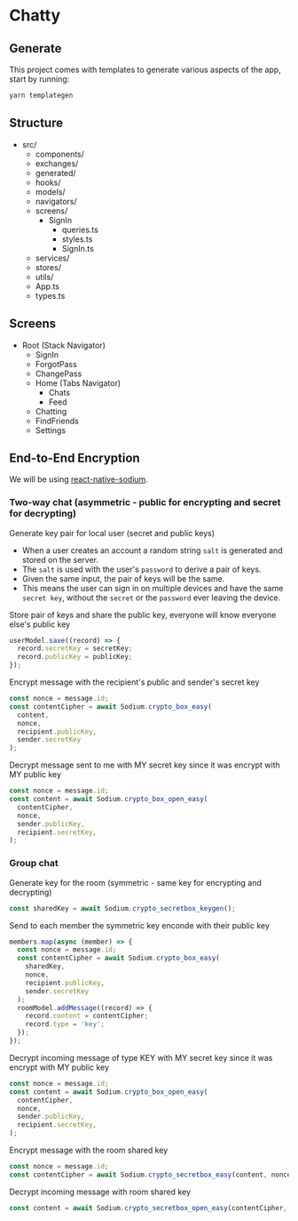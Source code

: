 # Chatty

## Generate

This project comes with templates to generate various aspects of the app, start by running:
```bash
yarn templategen
```

## Structure

- src/
  - components/
  - exchanges/
  - generated/
  - hooks/
  - models/
  - navigators/
  - screens/
    - SignIn
      - queries.ts
      - styles.ts
      - SignIn.ts
  - services/
  - stores/
  - utils/
  - App.ts
  - types.ts

## Screens

- Root (Stack Navigator)
  - SignIn
  - ForgotPass
  - ChangePass
  - Home (Tabs Navigator)
    - Chats
    - Feed
  - Chatting
  - FindFriends
  - Settings

## End-to-End Encryption
We will be using [react-native-sodium](https://github.com/lyubo/react-native-sodium).

### Two-way chat (asymmetric - public for encrypting and secret for decrypting)

Generate key pair for local user (secret and public keys)
- When a user creates an account a random string `salt` is generated and stored on the server.
- The `salt` is used with the user's `password` to derive a pair of keys.
- Given the same input, the pair of keys will be the same.
- This means the user can sign in on multiple devices and have the same `secret key`, without the `secret` or the `password` ever leaving the device.

Store pair of keys and share the public key, everyone will know everyone else's public key
```javascript
userModel.save((record) => {
  record.secretKey = secretKey;
  record.publicKey = publicKey;
});
```

Encrypt message with the recipient's public and sender's secret key
```javascript
const nonce = message.id;
const contentCipher = await Sodium.crypto_box_easy(
  content,
  nonce,
  recipient.publicKey,
  sender.secretKey
);
```

Decrypt message sent to me with MY secret key since it was encrypt with MY public key
```javascript
const nonce = message.id;
const content = await Sodium.crypto_box_open_easy(
  contentCipher,
  nonce,
  sender.publicKey,
  recipient.secretKey,
);
```

### Group chat

Generate key for the room (symmetric - same key for encrypting and decrypting)
```javascript
const sharedKey = await Sodium.crypto_secretbox_keygen();
```

Send to each member the symmetric key enconde with their public key
```javascript
members.map(async (member) => {
  const nonce = message.id;
  const contentCipher = await Sodium.crypto_box_easy(
    sharedKey,
    nonce,
    recipient.publicKey,
    sender.secretKey
  );
  roomModel.addMessage((record) => {
    record.content = contentCipher;
    record.type = 'key';
  });
});
```

Decrypt incoming message of type KEY with MY secret key since it was encrypt with MY public key
```javascript
const nonce = message.id;
const content = await Sodium.crypto_box_open_easy(
  contentCipher,
  nonce,
  sender.publicKey,
  recipient.secretKey,
);
```

Encrypt message with the room shared key
```javascript
const nonce = message.id;
const contentCipher = await Sodium.crypto_secretbox_easy(content, nonce, sharedKey);
```

Decrypt incoming message with room shared key
```javascript
const content = await Sodium.crypto_secretbox_open_easy(contentCipher, nonce, sharedKey);
```
